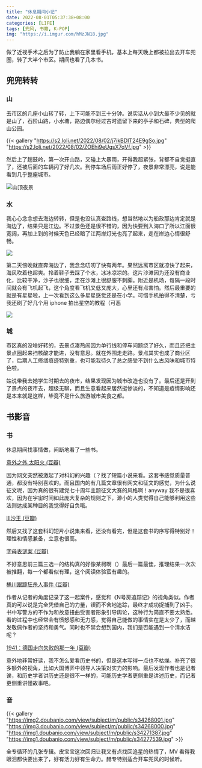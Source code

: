 ```yaml
---
title: "休息期间小记"
date: 2022-08-01T05:37:38+08:00
categories: [LIFE]
tags: [兜风, 书籍, K-POP]
img: "https://i.imgur.com/hMzJN18.jpg"
---
```


做了近视手术之后为了防止我躺在家里看手机，基本上每天晚上都被拉出去开车兜圈，转了大半个市区。期间也看了几本书。

## 兜兜转转

### 山
去市区的几座小山转了转，上下可能不到三十分钟。说实话从小到大最不少见的就是山了，石阶山路，小水塘，路边偶尔经过古时遗留下来的亭子和石碑，典型的爬山公园。

{{< gallery "https://s2.loli.net/2022/08/02/j7ikBDIT24E9gSo.jpg" "https://s2.loli.net/2022/08/02/ZOEhi9eUgsX7qVf.jpg" >}}

然后上了趟鼓岭，第一次开山路，又碰上大暴雨，开得我超紧张，背都不自觉挺直了，还被后面的车辆闪了好几次。到停车场后雨正好停了，夜景非常漂亮，说是能看到几乎整座城市。

![山顶夜景](https://s2.loli.net/2022/08/02/nmI36agfSWNq7hT.jpg)


### 水
我心心念念想去海边转转，但是也没认真查路线，想当然地以为船政那边肯定就是海边了，结果只是江边。不过景色还是很不错的，因为快要到入海口了所以江面很宽阔，再加上到的时候天色已经暗了江两岸灯光也亮了起来，走在岸边心情很舒畅。

![](https://s2.loli.net/2022/08/01/UbMxGwz4NmR8XCd.jpg)

第二天傍晚就直奔海边了，我念念叨叨了快有两年。果然远离市区就凉快了起来，海风吹着也超爽。拎着鞋子去踩了个水，冰冰凉凉的。这片沙滩因为还没有商业化，比较干净，沙子也很细，走在沙滩上很舒服不刺脚。附近是机场，每隔一段时间就会有飞机起飞，这个角度看飞机又低又庞大，心里还有点害怕。然后最重要的就是有星星啦，上一次看到这么多星星感觉还是在小学。可惜手机拍得不清楚，亏我还刷了好几个用 iphone 拍出星空的教程（可恶

![](https://s2.loli.net/2022/08/02/QpWZjy5DinMPFkB.jpg)


### 城
市区真的没啥好转的，去景点凑热闹因为单行线和停车问题绕了好久，而且还把主景点圈起来扫核酸才能进，没有意思。就在外围走走路。景点其实也成了商业区了，后期人工修缮痕迹特别重，也可能我待久了总之感受不到什么古风味和城市特色啦。

姑说带我去她学生时期去的夜市，结果发现因为城市改造也没有了。最后还是开到了景点的夜市去，超级无聊，而且生意看起来居然挺惨淡的，不知道是疫情影响还是本来就是这样，毕竟不是什么旅游城市美食之都。

## 书影音
### 书
休息期间找事情做，间断地看了一些书。

[意外之外 太阳火 (豆瓣)](https://book.douban.com/subject/35271455/)

因为网文突然被激起了对科幻的兴趣（？找了短篇小说来看。这套书感觉质量普通，都没有特别喜欢的。而且国内的有几篇文章很有网文和征文的感觉，为什么说征文呢，因为真的很有建党七十周年主题征文大赛的风格啊！anyway 我不是很喜欢，因为在宇宙时间如此庞大复杂的规则之下，渺小的人类觉得自己能够利用这些法则达成某种目的我觉得好自负哦。

[Ⅲ沙王 (豆瓣)](https://book.douban.com/subject/30352719/)

然后又找了这套科幻短片小说集来看，还没有看完，但是这套书的序写得特别好！理性和情感兼备，立意也很高。

[字母表谜案 (豆瓣)](https://book.douban.com/subject/35390390/)

不好意思前三篇三选一的结构真的好像某柯啊（）最后一篇最佳，推理结果一次次被推翻，每一个都看似有理，这个阅读体验蛮有趣的。

[桶川跟踪狂杀人事件 (豆瓣)](https://book.douban.com/subject/35094680/)

作者从记者的角度记录了这一起案件，感觉和《N号房追踪记》的视角类似。作者真的可以说是完全凭借自己的力量，锲而不舍地追踪，最终才成功捉捕到了凶手。书中写警方的不作为和故意扭曲受害者形象引导舆论，这种行为简直不要太熟悉。看的过程中也经常会有愤怒感和无力感，觉得自己能做的事情实在是太少了，而越发敬佩作者的坚持和勇气。同时也不禁会想到国内，我们是否能遇到一个清水洁呢？

[1941：德国走向失败的那一年 (豆瓣)](https://book.douban.com/subject/35560969/)

意外地非常好读，我不怎么爱看历史书的，但是这本写得一点也不枯燥。补充了很多额外的视角，比如大国博弈中领导人决策对实力的影响。最后发现作者也是记者诶，和历史学者讲历史还是很不一样的，可能历史学者更侧重是讲述历史，而记者更侧重讲懂故事吧。

### 音

{{< gallery "https://img2.doubanio.com/view/subject/m/public/s34268001.jpg" "https://img3.doubanio.com/view/subject/m/public/s34268000.jpg" "https://img1.doubanio.com/view/subject/m/public/s34271387.jpg" "https://img1.doubanio.com/view/subject/m/public/s34277539.jpg"  >}}

全专循环的几张专辑。皮宝宝这次回归让我又有点找回追星的热情了，MV 看得我眼泪都快要出来了，好有活力好有生命力。赫专特别适合开车兜风的时候听。